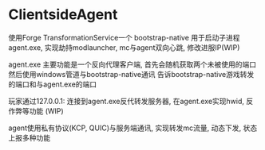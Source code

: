# ClientsideAgent

使用Forge TransformationService一个 bootstrap-native 用于启动子进程 agent.exe, 实现劫持modlauncher, mc与agent双向心跳, 修改进服IP(WIP)

agent.exe 主要功能是一个反向代理客户端, 首先会随机获取两个未被使用的端口 然后使用windows管道与bootstrap-native通讯 告诉bootstrap-native游戏转发的端口和与agent.exe的端口

玩家通过127.0.0.1:<random port> 连接到agent.exe反代转发服务器, 在agent.exe实现hwid, 反作弊等功能 (WIP)

agent使用私有协议(KCP, QUIC)与服务端通讯, 实现转发mc流量, 动态下发, 状态上报多种功能
